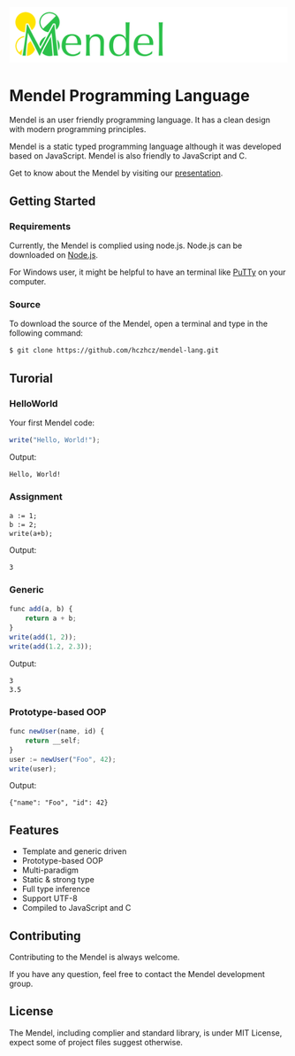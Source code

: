 ![Mendel Logo](mendel_logo_small.png)

# Mendel Programming Language

Mendel is an user friendly programming language. It has a clean design with modern programming principles.

Mendel is a static typed programming language although it was developed based on JavaScript. Mendel is also friendly to JavaScript and C.

Get to know about the Mendel by visiting our [presentation](http://go.osu.edu/intro2mendel).

## Getting Started

### Requirements

Currently, the Mendel is complied using node.js. Node.js can be downloaded on [Node.js](https://nodejs.org).

For Windows user, it might be helpful to have an terminal like [PuTTy](http://www.putty.org/) on your computer.

### Source

To download the source of the Mendel, open a terminal and type in the following command:

```bash
$ git clone https://github.com/hczhcz/mendel-lang.git
```

## Turorial

### HelloWorld

Your first Mendel code:

```javascript
write("Hello, World!");
```

Output:

```
Hello, World!
```

### Assignment

```javasrcipt
a := 1;
b := 2;
write(a+b);
```

Output:

```
3
```

### Generic

```javascript
func add(a, b) {
    return a + b;
}
write(add(1, 2));
write(add(1.2, 2.3));
```

Output:

```
3
3.5
```

### Prototype-based OOP

```javascript
func newUser(name, id) {
    return __self;
}
user := newUser("Foo", 42);
write(user);
```

Output:

```
{"name": "Foo", "id": 42}
```

## Features

- Template and generic driven
- Prototype-based OOP
- Multi-paradigm
- Static & strong type
- Full type inference
- Support UTF-8
- Compiled to JavaScript and C

## Contributing

Contributing to the Mendel is always welcome.

If you have any question, feel free to contact the Mendel development group.

## License

The Mendel, including complier and standard library, is under MIT License, expect some of project files suggest otherwise.
